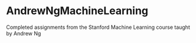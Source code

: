 # AndrewNgMachineLearning
Completed assignments from the Stanford Machine Learning course taught by Andrew Ng
